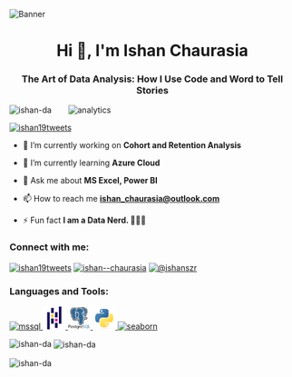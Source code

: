 ![Banner](https://unite.un.org/sites/unite.un.org/files/styles/panopoly_image_original/public/pages/analytics-banner_1.png?itok=ZMQjool9)
<h1 align="center">Hi 👋, I'm Ishan Chaurasia</h1>
<h3 align="center">The Art of Data Analysis: How I Use Code and Word to Tell Stories</h3>
<img align="right" alt="analytics" width="400" src="https://media4.giphy.com/media/JWuBH9rCO2uZuHBFpm/giphy.gif?cid=ecf05e47etc03zu74lgexef758mgglsret50glg1z6alfbum&ep=v1_gifs_search&rid=giphy.gif&ct=g">

<p align="left"> <img src="https://komarev.com/ghpvc/?username=ishan-da&label=Profile%20views&color=0e75b6&style=flat" alt="ishan-da" /> </p>

<p align="left"> <a href="https://twitter.com/ishan19tweets" target="blank"><img src="https://img.shields.io/twitter/follow/ishan19tweets?logo=twitter&style=for-the-badge" alt="ishan19tweets" /></a> </p>

- 🔭 I’m currently working on **Cohort and Retention Analysis**

- 🌱 I’m currently learning **Azure Cloud**

- 💬 Ask me about **MS Excel, Power BI**

- 📫 How to reach me **ishan_chaurasia@outlook.com**

- ⚡ Fun fact **I am a Data Nerd. 👨🏼‍💻**

<h3 align="left">Connect with me:</h3>
<p align="left">
<a href="https://twitter.com/ishan19tweets" target="blank"><img align="center" src="https://raw.githubusercontent.com/rahuldkjain/github-profile-readme-generator/master/src/images/icons/Social/twitter.svg" alt="ishan19tweets" height="30" width="40" /></a>
<a href="https://linkedin.com/in/ishan--chaurasia" target="blank"><img align="center" src="https://raw.githubusercontent.com/rahuldkjain/github-profile-readme-generator/master/src/images/icons/Social/linked-in-alt.svg" alt="ishan--chaurasia" height="30" width="40" /></a>
<a href="https://medium.com/@ishanszr" target="blank"><img align="center" src="https://raw.githubusercontent.com/rahuldkjain/github-profile-readme-generator/master/src/images/icons/Social/medium.svg" alt="@ishanszr" height="30" width="40" /></a>
</p>

<h3 align="left">Languages and Tools:</h3>
<p align="left"> <a href="https://www.microsoft.com/en-us/sql-server" target="_blank" rel="noreferrer"> <img src="https://www.svgrepo.com/show/303229/microsoft-sql-server-logo.svg" alt="mssql" width="40" height="40"/> </a> <a href="https://pandas.pydata.org/" target="_blank" rel="noreferrer"> <img src="https://raw.githubusercontent.com/devicons/devicon/2ae2a900d2f041da66e950e4d48052658d850630/icons/pandas/pandas-original.svg" alt="pandas" width="40" height="40"/> </a> <a href="https://www.postgresql.org" target="_blank" rel="noreferrer"> <img src="https://raw.githubusercontent.com/devicons/devicon/master/icons/postgresql/postgresql-original-wordmark.svg" alt="postgresql" width="40" height="40"/> </a> <a href="https://www.python.org" target="_blank" rel="noreferrer"> <img src="https://raw.githubusercontent.com/devicons/devicon/master/icons/python/python-original.svg" alt="python" width="40" height="40"/> </a> <a href="https://seaborn.pydata.org/" target="_blank" rel="noreferrer"> <img src="https://seaborn.pydata.org/_images/logo-mark-lightbg.svg" alt="seaborn" width="40" height="40"/> </a> </p>

<p><img align="left" src="https://github-readme-stats.vercel.app/api/top-langs?username=ishan-da&show_icons=true&locale=en&layout=compact" alt="ishan-da" /></p>

<p>&nbsp;<img align="center" src="https://github-readme-stats.vercel.app/api?username=ishan-da&show_icons=true&locale=en" alt="ishan-da" /></p>

<p><img align="center" src="https://github-readme-streak-stats.herokuapp.com/?user=ishan-da&" alt="ishan-da" /></p>

